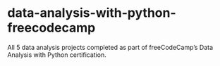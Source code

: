 # data-analysis-with-python-freecodecamp
All 5 data analysis projects completed as part of freeCodeCamp’s Data Analysis with Python certification.

